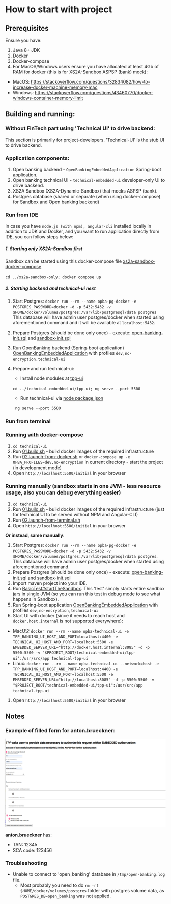 # How to start with project
 
## Prerequisites

Ensure you have:
 1. Java 8+ JDK
 1. Docker
 1. Docker-compose
 1. For MacOS/Windows users ensure you have allocated at least 4Gb of RAM for docker (this is for XS2A-Sandbox ASPSP (bank) mock):
  - MacOS: https://stackoverflow.com/questions/32834082/how-to-increase-docker-machine-memory-mac
  - Windows: https://stackoverflow.com/questions/43460770/docker-windows-container-memory-limit

## Building and running:

### Without FinTech part using 'Technical UI' to drive backend:

This section is primarily for project-developers. 'Technical-UI' is the stub UI to drive backend.

### Application components:

 1. Open banking backend - `OpenBankingEmbeddedApplication` Spring-boot application.
 1. Open banking technical UI - `technical-embedded-ui` developer-only UI to drive backend.
 1. XS2A Sandbox (XS2A-Dynamic-Sandbox) that mocks ASPSP (bank).
 1. Postgres database (shared or separate (when using docker-compose) for Sandbox and Open banking backend)

### Run from IDE
In case you have `node.js (with npm), angular-cli` installed locally in addition to JDK and Docker, and you want to run 
application directly from IDE, you can follow steps below:

##### 1. Starting only XS2A-Sandbox first

Sandbox can be started using this docker-compose file [xs2a-sandbox-docker-compose](../how-to-start-with-project/xs2a-sandbox-only/docker-compose.yml)

 `cd ../xs2a-sandbox-only; docker compose up`

##### 2. Starting backend and technical-ui next

 1. Start Postgres: `docker run --rm --name opba-pg-docker -e POSTGRES_PASSWORD=docker -d -p 5432:5432 -v $HOME/docker/volumes/postgres:/var/lib/postgresql/data postgres`
 This database will have admin user postgres/docker when started using aforementioned command and it will be available at `localhost:5432`.
 1. Prepare Postgres (should be done only once) - execute: [open-banking-init.sql](../opba-db/src/main/resources/init.sql) 
 and [sandbox-init.sql](../opba-protocols/sandboxes/xs2a-sandbox/src/main/resources/sandbox/prepare-postgres.sql)
 1. Run OpenBanking backend (Spring-boot application) [OpenBankingEmbeddedApplication](../opba-embedded-starter/src/main/java/de/adorsys/opba/starter/OpenBankingEmbeddedApplication.java) 
 with profiles `dev,no-encryption,technical-ui`
 1. Prepare and run technical-ui:
    - Install node modules at [tpp-ui](../technical-embedded-ui/tpp-ui/) 
    
    `cd ../technical-embedded-ui/tpp-ui; ng serve --port 5500`
    - Run technical-ui via [node package.json](../technical-embedded-ui/tpp-ui/package.json)
    
    ` ng serve --port 5500`
 
### Run from terminal

### Running with docker-compose

  1. `cd technical-ui`
  1. Run [01.build.sh](technical-ui/01.build.sh) - build docker images of the required infrastructure
  1. Run [02.launch-from-docker.sh](technical-ui/02.launch-from-docker.sh) or `docker-compose up -e OPBA_PROFILES=dev,no-encryption` in current directory - start the project (in development mode)
  1. Open `http://localhost:5500/initial` in your browser
  
### Running manually (sandbox starts in one JVM - less resource usage, also you can debug everything easier)
  
  1. `cd technical-ui`
  1. Run [01.build.sh](technical-ui/01.build.sh) - build docker images of the required infrastructure (just for technical UI to be served without NPM and Angular-CLI)
  1. Run [02.launch-from-terminal.sh](technical-ui/02.launch-from-terminal.sh)
  1. Open `http://localhost:5500/initial` in your browser
  
  **Or instead, same manually**:
  
  1. Start Postgres: `docker run --rm --name opba-pg-docker -e POSTGRES_PASSWORD=docker -d -p 5432:5432 -v $HOME/docker/volumes/postgres:/var/lib/postgresql/data postgres`. 
  This database will have admin user postgres/docker when started using aforementioned command.
  1. Prepare Postgres (should be done only once) - execute: [open-banking-init.sql](../opba-db/src/main/resources/init.sql) 
  and [sandbox-init.sql](../opba-protocols/sandboxes/xs2a-sandbox/src/main/resources/sandbox/prepare-postgres.sql)
  1. Import maven project into your IDE. 
  1. Run [BasicTest#startTheSandbox](../opba-protocols/sandboxes/xs2a-sandbox/src/test/java/de/adorsys/opba/protocol/xs2a/testsandbox/BasicTest.java). 
  This 'test' simply starts entire sandbox jars in single JVM (so you can run this test in debug mode to see what happens in Sandbox).
  1. Run Spring-boot application [OpenBankingEmbeddedApplication](../opba-embedded-starter/src/main/java/de/adorsys/opba/starter/OpenBankingEmbeddedApplication.java) 
  with profiles `dev,no-encryption,technical-ui`
  1. Start UI with docker (since it needs to reach host and `docker.host.internal` is not supported everywhere):
   - MacOS:
   `docker run --rm --name opba-technical-ui -e TPP_BANKING_UI_HOST_AND_PORT=localhost:4400 -e TECHNICAL_UI_HOST_AND_PORT=localhost:5500 -e EMBEDDED_SERVER_URL="http://docker.host.internal:8085" -d -p 5500:5500 -v "$PROJECT_ROOT/technical-embedded-ui/tpp-ui":/usr/src/app technical-tpp-ui`
   - Linux:
    `docker run --rm --name opba-technical-ui --network=host -e TPP_BANKING_UI_HOST_AND_PORT=localhost:4400 -e TECHNICAL_UI_HOST_AND_PORT=localhost:5500 -e EMBEDDED_SERVER_URL="http://localhost:8085" -d -p 5500:5500 -v "$PROJECT_ROOT/technical-embedded-ui/tpp-ui":/usr/src/app technical-tpp-ui`
  1. Open `http://localhost:5500/initial` in your browser

## Notes

### Example of filled form for anton.brueckner:

![Embedded authorization form](images/embedded-anton-brueckner.png)

**anton.brueckner** has:
 - TAN: 12345 
 - SCA code: 123456
 
 ### Troubleshooting
 
  - Unable to connect to 'open_banking' database in `/tmp/open-banking.log` file. 
     - Most probably you need to do `rm -rf $HOME/docker/volumes/postgres` folder with postgres volume data,
       as `POSTGRES_DB=open_banking` was not applied.

